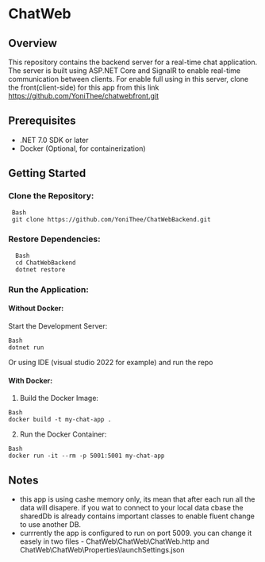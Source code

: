 # ChatWeb
## Overview
This repository contains the backend server for a real-time chat application. The server is built using ASP.NET Core and SignalR to enable real-time communication between clients.
For enable full using in this server, clone the front(client-side) for this app from this link https://github.com/YoniThee/chatwebfront.git

## Prerequisites
* .NET 7.0 SDK or later
* Docker (Optional, for containerization)

## Getting Started
### Clone the Repository:
```
 Bash
 git clone https://github.com/YoniThee/ChatWebBackend.git
```

### Restore Dependencies:
```
  Bash
  cd ChatWebBackend
  dotnet restore
```
### Run the Application:
#### Without Docker:

Start the Development Server:
```
Bash
dotnet run
```
Or
using IDE (visual studio 2022 for example) and run the repo

#### With Docker:

1. Build the Docker Image:
```
Bash
docker build -t my-chat-app .
```

2. Run the Docker Container:
```
Bash
docker run -it --rm -p 5001:5001 my-chat-app
```

## Notes
* this app is using cashe memory only, its mean that after  each run all the data will disapere. if you wat to connect to your local data cbase the sharedDb is already contains important classes to enable fluent change to use another DB.
* currrently the app is configured to run on port 5009. you can change it easely in two files - ChatWeb\ChatWeb\ChatWeb.http and ChatWeb\ChatWeb\Properties\launchSettings.json
